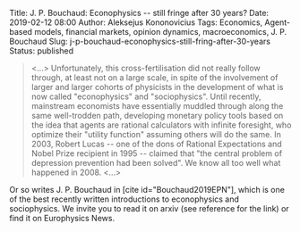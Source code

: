 Title: J. P. Bouchaud: Econophysics -- still fringe after 30 years?
Date: 2019-02-12 08:00
Author: Aleksejus Kononovicius
Tags: Economics, Agent-based models, financial markets, opinion dynamics, macroeconomics, J. P. Bouchaud
Slug: j-p-bouchaud-econophysics-still-fring-after-30-years
Status: published

> <...> Unfortunately, this cross-fertilisation did not really follow through, at
> least not on a large scale, in spite of the involvement of larger and larger
> cohorts of physicists in the development of what is now called "econophysics"
> and "sociophysics". Until recently, mainstream economists have essentially
> muddled through along the same well-trodden path, developing monetary policy
> tools based on the idea that agents are rational calculators with infinite
> foresight, who optimize their "utility function" assuming others will do the
> same. In 2003, Robert Lucas -- one of the dons of Rational Expectations and
> Nobel Prize recipient in 1995 -- claimed that "the central problem of
> depression prevention had been solved". We know all too well what happened in
> 2008. <...>

Or so writes J. P. Bouchaud in [cite id="Bouchaud2019EPN"], which is one of the
best recently written introductions to econophysics and sociophysics. We invite
you to read it on arxiv (see reference for the link) or find it on Europhysics
News.
